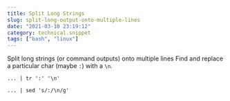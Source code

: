 ```yaml
---
title: Split Long Strings
slug: split-long-output-onto-multiple-lines
date: "2021-03-10 23:19:12"
category: technical.snippet
tags: ["bash", "linux"]
---
```


Split long strings (or command outputs) onto multiple lines
Find and replace a particular char (maybe `:`) with a `\n`.

```
... | tr ':' '\n'

... | sed 's/:/\n/g'
```
